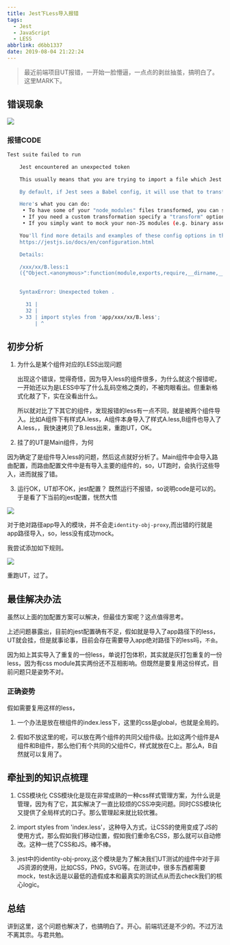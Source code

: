 ```yaml
---
title: Jest下Less导入报错
tags:
  - Jest
  - JavaScript
  - LESS
abbrlink: d6bb1337
date: 2019-08-04 21:22:24
---
```

> 最近前端项目UT报错，一开始一脸懵逼，一点点的剥丝抽茧，搞明白了。这里MARK下。

## 错误现象

![](http://static.1991421.cn/2019-08-04-121718.jpg)

### 报错CODE
```bash
Test suite failed to run

    Jest encountered an unexpected token

    This usually means that you are trying to import a file which Jest cannot parse, e.g. it's not plain JavaScript.

    By default, if Jest sees a Babel config, it will use that to transform your files, ignoring "node_modules".

    Here's what you can do:
     • To have some of your "node_modules" files transformed, you can specify a custom "transformIgnorePatterns" in your config.
     • If you need a custom transformation specify a "transform" option in your config.
     • If you simply want to mock your non-JS modules (e.g. binary assets) you can stub them out with the "moduleNameMapper" config option.

    You'll find more details and examples of these config options in the docs:
    https://jestjs.io/docs/en/configuration.html

    Details:

    /xxx/xx/B.less:1
    ({"Object.<anonymous>":function(module,exports,require,__dirname,__filename,global,jest){.searchRow {
                                                                                             ^

    SyntaxError: Unexpected token .

      31 | 
      32 | 
    > 33 | import styles from 'app/xxx/xx/B.less';
         | ^
```


## 初步分析

1. 为什么是某个组件对应的LESS出现问题

	出现这个错误，觉得奇怪，因为导入less的组件很多，为什么就这个报错呢，一开始还以为是LESS中写了什么乱码空格之类的，不被肉眼看出。但重新格式化敲了下，实在没看出什么。

	所以就对比了下其它的组件，发现报错的less有一点不同，就是被两个组件导入。比如A组件下有样式A.less，A组件本身导入了样式A.less,B组件也导入了A.less，，我快速拷贝了B.less出来，重跑UT，OK。

2. 挂了的UT是Main组件，为何

因为确定了是组件导入less的问题，然后这点就好分析了。Main组件中会导入路由配置，而路由配置文件中是有导入主要的组件的，so，UT跑时，会执行这些导入，进而就报了错。

3. 运行OK，UT却不OK，jest配置？
既然运行不报错，so说明code是可以的。于是看了下当前的jest配置，恍然大悟

![](http://static.1991421.cn/2019-08-04-125119.jpg)

对于绝对路径app导入的模块，并不会走`identity-obj-proxy`,而出错的行就是app路径导入，so，less没有成功mock。

我尝试添加如下规则。

![](http://static.1991421.cn/2019-08-04-130129.jpg)

重跑UT，过了。

## 最佳解决办法
虽然以上面的加配置方案可以解决，但最佳方案呢？这点值得思考。

上述问题暴露出，目前的jest配置确有不足，假如就是导入了app路径下的less，UT就会挂，但是就事论事，目前会存在需要导入app绝对路径下的less吗，`不会`。

因为如上其实导入了重复的一份less，单说打包体积，其实就是灰打包重复的一份less，因为有css module其实两份还不互相影响。但既然是要复用这份样式，目前问题只是姿势不对。

### 正确姿势
假如需要复用这样的less，

1. 一个办法是放在根组件的index.less下，这里的css是global，也就是全局的。

2. 假如不放这里的呢，可以放在两个组件的共同父组件级。比如这两个组件是A组件和B组件，那么他们有个共同的父组件C，样式就放在C上。那么A，B自然就可以复用了。


## 牵扯到的知识点梳理
1. CSS模块化
CSS模块化是现在非常成熟的一种css样式管理方案，为什么说是管理，因为有了它，其实解决了一直比较烦的CSS冲突问题。同时CSS模块化又提供了全局样式的口子。那么管理起来就比较优雅。

2. import styles from 'index.less'，这种导入方式，让CSS的使用变成了JS的使用方式，那么假如我们移动位置，假如我们重命名CSS，那么就可以自动修改。这种一统了CSS和JS。棒不棒。

3. jest中的identity-obj-proxy,这个模块是为了解决我们UT测试的组件中对于非JS资源的使用，比如CSS，PNG，SVG等。在测试中，很多东西都需要mock，test永远是以最低的造假成本和最真实的测试点从而去check我们的核心logic。

## 总结
讲到这里，这个问题也解决了，也搞明白了。开心。前端坑还是不少的。不过万法不离其宗。与君共勉。



